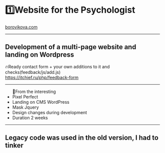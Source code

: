 

<h1>1️⃣Website for the Psychologist</h1>
<a href="https://borovikova.com/">borovikova.com</a>

---

<h2>Development of a multi-page website and landing on Wordpress</h2>
<p>🔥Ready contact form + your own additions to it and checks(feedback/js/add.js) <br> <a href="https://itchief.ru/php/feedback-form">https://itchief.ru/php/feedback-form</a></p>

---

<ul>🔴From the interesting
  <li>Pixel Perfect</li>
  <li>Landing on CMS WordPress</li>
  <li>Mask Jquery</li>
  <li>Design changes during development</li>
  <li>Duration 2 weeks</li>
</ul>

---

 <h2>Legacy code was used in the old version, I had to tinker</h2>
